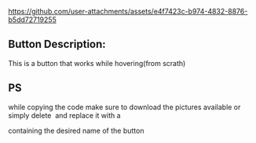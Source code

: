 https://github.com/user-attachments/assets/e4f7423c-b974-4832-8876-b5dd72719255

## Button Description:
This is a button that works while hovering(from scrath)

## PS
while copying the code make sure to download the pictures available or simply delete <img></img> and replace it with a <div></div> containing the desired name of the button  
